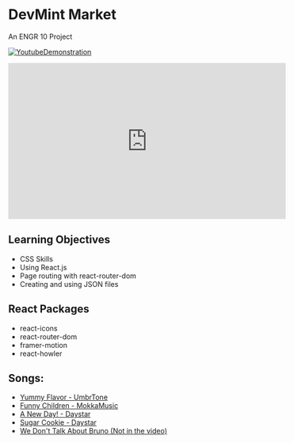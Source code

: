 # DevMint Market
An ENGR 10 Project

[![YoutubeDemonstration](https://img.youtube.com/vi/Pkrg4p-1nW8)](https://www.youtube.com/embed/Pkrg4p-1nW8) </br>
<iframe width="560" height="315" src="https://www.youtube.com/embed/Pkrg4p-1nW8" title="YouTube video player" frameborder="0" allow="accelerometer; autoplay; clipboard-write; encrypted-media; gyroscope; picture-in-picture" allowfullscreen></iframe>

## Learning Objectives
- CSS Skills
- Using React.js
- Page routing with react-router-dom
- Creating and using JSON files

## React Packages
- react-icons
- react-router-dom
- framer-motion
- react-howler

## Songs:
- [Yummy Flavor - UmbrTone](https://www.youtube.com/watch?v=tAaFg2u-i2c&t=0s)
- [Funny Children - MokkaMusic](https://www.youtube.com/watch?v=rcczmqOLbFI)
- [A New Day! - Daystar](https://www.youtube.com/watch?v=UzSe0YUd9BM&t=0s)
- [Sugar Cookie - Daystar](https://www.youtube.com/watch?v=jFVguCEVAUs&t=5s)
- [We Don't Talk About Bruno (Not in the video)](https://www.youtube.com/watch?v=XnF08sLuhQA)
